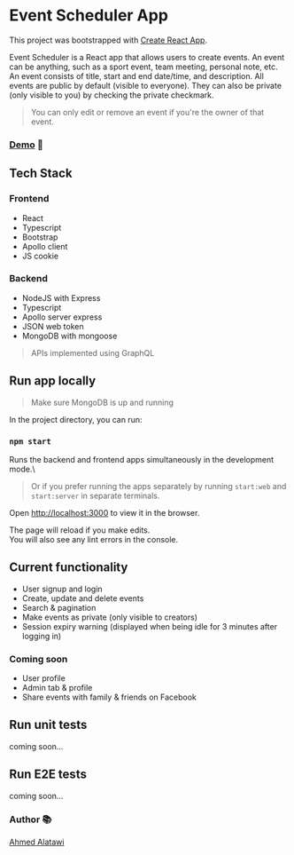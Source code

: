 # Event Scheduler App

This project was bootstrapped with [Create React App](https://github.com/facebook/create-react-app).

Event Scheduler is a React app that allows users to create events. An event can be anything, such as a sport event, team meeting, personal note, etc. An event consists of title, start and end date/time, and description. All events are public by default (visible to everyone). They can also be private (only visible to you) by checking the private checkmark.

> You can only edit or remove an event if you're the owner of that event.


### [Demo](https://event-scheduler-demo.herokuapp.com/) :movie_camera:


## Tech Stack

### Frontend
* React
* Typescript
* Bootstrap
* Apollo client
* JS cookie

### Backend
* NodeJS with Express
* Typescript
* Apollo server express
* JSON web token
* MongoDB with mongoose

> APIs implemented using GraphQL

## Run app locally
> Make sure MongoDB is up and running

In the project directory, you can run:

### `npm start`
Runs the backend and frontend apps simultaneously in the development mode.\

> Or if you prefer running the apps separately by running `start:web` and `start:server` in separate terminals.

Open [http://localhost:3000](http://localhost:3000) to view it in the browser.

The page will reload if you make edits.\
You will also see any lint errors in the console.


## Current functionality
* User signup and login
* Create, update and delete events
* Search & pagination
* Make events as private (only visible to creators)
* Session expiry warning (displayed when being idle for 3 minutes after logging in)

### Coming soon
* User profile
* Admin tab & profile
* Share events with family & friends on Facebook


## Run unit tests
coming soon...

## Run E2E tests
coming soon...


### Author :books:
[Ahmed Alatawi](https://github.com/AhmedAlatawi)
